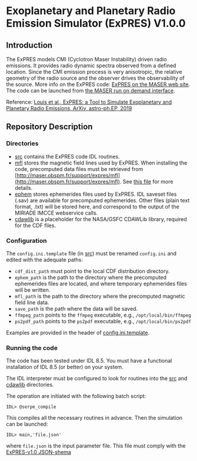 # Exoplanetary and Planetary Radio Emission Simulator (ExPRES) V1.0.0

## Introduction
The ExPRES models CMI (Cyclotron Maser Instability) driven radio emissions. It provides radio dynamic spectra observed from a defined location. Since the CMI emission process is very anisotropic, the relative geometry of the radio source and the observer drives the observability of the source. More info on the ExPRES code: [ExPRES on the MASER web site](http://maser.lesia.obspm.fr/tools-services-6/expres/). The code can be launched from [the MASER run on demand interface](https://voparis-uws-maser.obspm.fr). 

Reference: [Louis et al., 
ExPRES: a Tool to Simulate Exoplanetary and Planetary Radio Emissions, ArXiv, astro-ph.EP, 2019](https://arxiv.org/abs/1901.11523) 

## Repository Description 

### Directories
* [src](src) contains the ExPRES code IDL routines.
* [mfl](mfl) stores the magnetic field lines used by ExPRES. When installing the code, precomputed data 
files must be retrieved from [http://maser.obspm.fr/support/expres/mfl](http://maser.obspm.fr/support/expres/mfl). 
See [this file](mfl/README.md) for more details.
* [ephem](ephem) stores ephemerides files used by ExPRES. IDL saveset files (.sav) are available for precomputed
ephemerides. Other files (plain text format, .txt) will be stored here, and correspond to the output of the 
MIRIADE IMCCE webservice calls.
* [cdawlib](cdawlib) is a placeholder for the NASA/GSFC CDAWLib library, required for the CDF files. 

### Configuration
The `config.ini.template` file (in [src](src)) must be renamed `config.ini` and edited with the adequate paths:
- `cdf_dist_path` must point to the local CDF distribution directory.
- `ephem_path` is the path to the directory where the precomputed ephemerides files are
located, and where temporary ephemerides files will be written.
- `mfl_path` is the path to the directory where the precomputed magnetic field line data.
- `save_path` is the path where the data will be saved.
- `ffmpeg_path` points to the `ffmpeg` executable, e.g., `/opt/local/bin/ffmpeg`
- `ps2pdf_path` points to the `ps2pdf` executable, e.g., `/opt/local/bin/ps2pdf`

Examples are provided in the header of [config.ini.template](src/config.ini.template).

### Running the code
The code has been tested under IDL 8.5. You must have a functional installation of IDL 8.5 (or better) on your system.

The IDL interpreter must be configured to look for routines into the [src](src) and [cdawlib](cdawlib) directories.

The operation are initiated with the following batch script:
```
IDL> @serpe_compile
``` 
This compiles all the necessary routines in advance. Then the simulation can be launched:
```
IDL> main,'file.json'
```
where `file.json` is the input parameter file. This file must comply with the [ExPRES-v1.0 JSON-shema](https://voparis-ns.obspm.fr/maser/expres/v1.0/schema#)


